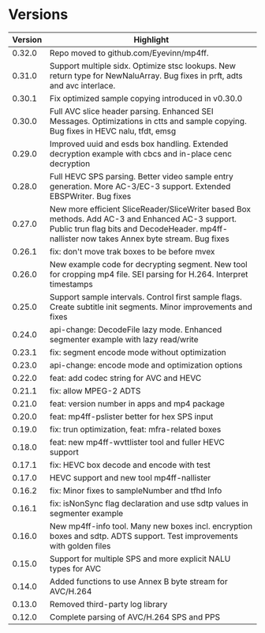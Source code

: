 # Versions

| Version | Highlight |
| ------  | --------- |
| 0.32.0 | Repo moved to github.com/Eyevinn/mp4ff.
| 0.31.0 | Support multiple sidx. Optimize stsc lookups. New return type for NewNaluArray. Bug fixes in prft, adts and avc interlace.
| 0.30.1 | Fix optimized sample copying introduced in v0.30.0 |
| 0.30.0 | Full AVC slice header parsing. Enhanced SEI Messages. Optimizations in ctts and sample copying. Bug fixes in HEVC nalu, tfdt, emsg |
| 0.29.0 | Improved uuid and esds box handling. Extended decryption example with cbcs and in-place cenc decryption |
| 0.28.0 | Full HEVC SPS parsing. Better video sample entry generation. More AC-3/EC-3 support. Extended EBSPWriter. Bug fixes |
| 0.27.0 | New more efficient SliceReader/SliceWriter based Box methods. Add AC-3 and Enhanced AC-3 support. Public trun flag bits and DecodeHeader. mp4ff-nallister now takes Annex byte stream. Bug fixes |
| 0.26.1 | fix: don't move trak boxes to be before mvex |
| 0.26.0 | New example code for decrypting segment. New tool for cropping mp4 file. SEI parsing for H.264. Interpret timestamps |
| 0.25.0 | Support sample intervals. Control first sample flags. Create subtitle init segments. Minor improvements and fixes |
| 0.24.0 | api-change: DecodeFile lazy mode. Enhanced segmenter example with lazy read/write |
| 0.23.1 | fix: segment encode mode without optimization
| 0.23.0 | api-change: encode mode and optimization options |
| 0.22.0 | feat: add codec string for AVC and HEVC |
| 0.21.1 | fix: allow MPEG-2 ADTS |
| 0.21.0 | feat: version number in apps and mp4 package |
| 0.20.0 | feat: mp4ff-pslister better for hex SPS input |
| 0.19.0 | fix: trun optimization, feat: mfra-related boxes |
| 0.18.0 | feat: new mp4ff-wvttlister tool and fuller HEVC support |
| 0.17.1 | fix: HEVC box decode and encode with test |
| 0.17.0 | HEVC support and new tool mp4ff-nallister |
| 0.16.2 | fix: Minor fixes to sampleNumber and tfhd Info |
| 0.16.1 | fix: isNonSync flag declaration and use sdtp values in segmenter example |
| 0.16.0 | New mp4ff-info tool. Many new boxes incl. encryption boxes and sdtp. ADTS support. Test improvements with golden files |
| 0.15.0 | Support for multiple SPS and more explicit NALU types for AVC |
| 0.14.0 | Added functions to use Annex B byte stream for AVC/H.264 |
| 0.13.0 | Removed third-party log library |
| 0.12.0 | Complete parsing of AVC/H.264 SPS and PPS |
